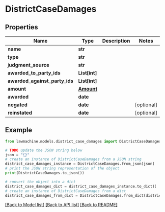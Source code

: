 # DistrictCaseDamages


## Properties

Name | Type | Description | Notes
------------ | ------------- | ------------- | -------------
**name** | **str** |  | 
**type** | **str** |  | 
**judgment_source** | **str** |  | 
**awarded_to_party_ids** | **List[int]** |  | 
**awarded_against_party_ids** | **List[int]** |  | 
**amount** | [**Amount**](Amount.md) |  | 
**awarded** | **date** |  | 
**negated** | **date** |  | [optional] 
**reinstated** | **date** |  | [optional] 

## Example

```python
from lawmachine.models.district_case_damages import DistrictCaseDamages

# TODO update the JSON string below
json = "{}"
# create an instance of DistrictCaseDamages from a JSON string
district_case_damages_instance = DistrictCaseDamages.from_json(json)
# print the JSON string representation of the object
print(DistrictCaseDamages.to_json())

# convert the object into a dict
district_case_damages_dict = district_case_damages_instance.to_dict()
# create an instance of DistrictCaseDamages from a dict
district_case_damages_from_dict = DistrictCaseDamages.from_dict(district_case_damages_dict)
```
[[Back to Model list]](../README.md#documentation-for-models) [[Back to API list]](../README.md#documentation-for-api-endpoints) [[Back to README]](../README.md)


